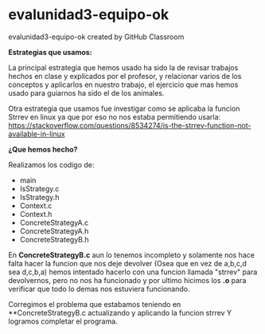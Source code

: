 # evalunidad3-equipo-ok
evalunidad3-equipo-ok created by GitHub Classroom


**Estrategias que usamos:**

 La principal estrategia que hemos usado ha sido la de revisar
 trabajos hechos en clase y explicados por el profesor, 
 y relacionar varios de los conceptos y aplicarlos en nuestro trabajo,
 el ejercicio que mas hemos usado para guiarnos ha sido el de los animales.

 Otra estrategia que usamos fue investigar como se aplicaba la funcion
 Strrev en linux ya que por eso no nos estaba permitiendo usarla:
 https://stackoverflow.com/questions/8534274/is-the-strrev-function-not-available-in-linux
 
 **¿Que hemos hecho?**
 
 Realizamos los codigo de: 
 - main
 - IsStrategy.c 
 - IsStrategy.h
 - Context.c
 - Context.h
 - ConcreteStrategyA.c
 - ConcreteStrategyA.h
 - ConcreteStrategyB.h
                           
 En **ConcreteStrategyB.c** aun lo tenemos incompleto 
 y solamente nos hace falta hacer la funcion que nos deje devolver (Osea que en vez de a,b,c,d sea d,c,b,a)
 hemos intentado hacerlo con una funcion llamada "strrev" para devolvernos, pero 
 no nos ha funcionado y por ultimo hicimos los **.o** para verificar que todo lo demas nos estuviera funcionando.
 
 Corregimos el problema que estabamos teniendo en **ConcreteStrategyB.c actualizando y aplicando la funcion strrev
 Y logramos completar el programa.
